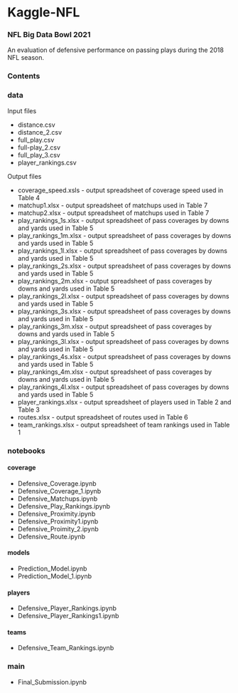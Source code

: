 # Kaggle-NFL
### NFL Big Data Bowl 2021

An evaluation of defensive performance on passing plays during the 2018 NFL season.

### Contents

### data

Input files

- distance.csv
- distance_2.csv
- full_play.csv
- full-play_2.csv
- full_play_3.csv
- player_rankings.csv

Output files

- coverage_speed.xsls - output spreadsheet of coverage speed used in Table 4
- matchup1.xlsx - output spreadsheet of matchups used in Table 7
- matchup2.xlsx - output spreadsheet of matchups used in Table 7
- play_rankings_1s.xlsx - output spreadsheet of pass coverages by downs and yards used in Table 5
- play_rankings_1m.xlsx - output spreadsheet of pass coverages by downs and yards used in Table 5
- play_rankings_1l.xlsx - output spreadsheet of pass coverages by downs and yards used in Table 5
- play_rankings_2s.xlsx - output spreadsheet of pass coverages by downs and yards used in Table 5
- play_rankings_2m.xlsx - output spreadsheet of pass coverages by downs and yards used in Table 5
- play_rankings_2l.xlsx - output spreadsheet of pass coverages by downs and yards used in Table 5
- play_rankings_3s.xlsx - output spreadsheet of pass coverages by downs and yards used in Table 5
- play_rankings_3m.xlsx - output spreadsheet of pass coverages by downs and yards used in Table 5
- play_rankings_3l.xlsx - output spreadsheet of pass coverages by downs and yards used in Table 5
- play_rankings_4s.xlsx - output spreadsheet of pass coverages by downs and yards used in Table 5
- play_rankings_4m.xlsx - output spreadsheet of pass coverages by downs and yards used in Table 5
- play_rankings_4l.xlsx - output spreadsheet of pass coverages by downs and yards used in Table 5
- player_rankings.xlsx - output spreadsheet of players used in Table 2 and Table 3
- routes.xlsx - output spreadsheet of routes used in Table 6
- team_rankings.xlsx - output spreadsheet of team rankings used in Table 1


### notebooks

#### coverage

- Defensive_Coverage.ipynb
- Defensive_Coverage_1.ipynb
- Defensive_Matchups.ipynb
- Defensive_Play_Rankings.ipynb
- Defensive_Proximity.ipynb
- Defensive_Proximity1.ipynb
- Defensive_Proimity_2.ipynb
- Defensive_Route.ipynb

#### models

- Prediction_Model.ipynb
- Prediction_Model_1.ipynb

#### players

- Defensive_Player_Rankings.ipynb
- Defensive_Player_Rankings1.ipynb

#### teams

- Defensive_Team_Rankings.ipynb

### main

- Final_Submission.ipynb
